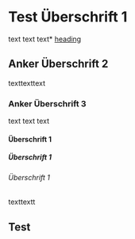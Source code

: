 # Test Überschrift 1
text text text*
[heading](#Test)

## Anker Überschrift 2

texttexttext

### Anker Überschrift 3

text text text

#### Überschrift 1

##### Überschrift 1

###### Überschrift 1
texttextt

## Test


    
    


